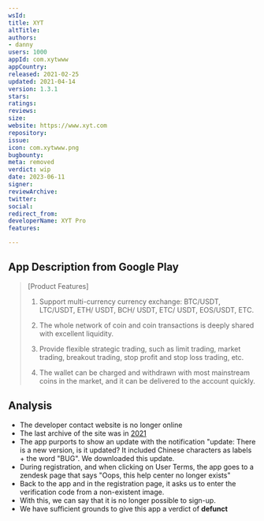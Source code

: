 ```yaml
---
wsId: 
title: XYT
altTitle: 
authors:
- danny
users: 1000
appId: com.xytwww
appCountry: 
released: 2021-02-25
updated: 2021-04-14
version: 1.3.1
stars: 
ratings: 
reviews: 
size: 
website: https://www.xyt.com
repository: 
issue: 
icon: com.xytwww.png
bugbounty: 
meta: removed
verdict: wip
date: 2023-06-11
signer: 
reviewArchive: 
twitter: 
social: 
redirect_from: 
developerName: XYT Pro
features: 

---
```


## App Description from Google Play

> [Product Features]
>
> 1. Support multi-currency currency exchange: BTC/USDT, LTC/USDT, ETH/ USDT, BCH/ USDT, ETC/ USDT, EOS/USDT, ETC.
>
> 2. The whole network of coin and coin transactions is deeply shared with excellent liquidity.
>
> 3. Provide flexible strategic trading, such as limit trading, market trading, breakout trading, stop profit and stop loss trading, etc.
>
> 4. The wallet can be charged and withdrawn with most mainstream coins in the market, and it can be delivered to the account quickly. 

## Analysis 

- The developer contact website is no longer online 
- The last archive of the site was in [2021](https://web.archive.org/web/20210624081537/https://www.xyt.com/)
- The app purports to show an update with the notification "update: There is a new version, is it updated? It included Chinese characters as labels + the word "BUG". We downloaded this update. 
- During registration, and when clicking on User Terms, the app goes to a zendesk page that says "Oops, this help center no longer exists"
- Back to the app and in the registration page, it asks us to enter the verification code from a non-existent image. 
- With this, we can say that it is no longer possible to sign-up. 
- We have sufficient grounds to give this app a verdict of **defunct**